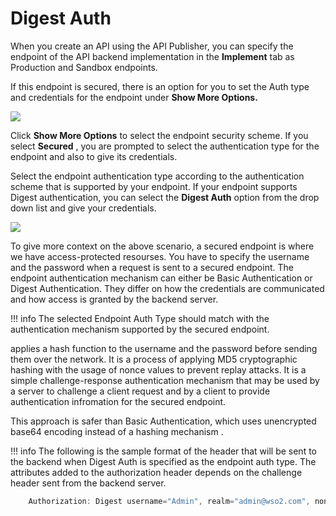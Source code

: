 # Digest Auth

When you create an API using the API Publisher, you can specify the endpoint of the API backend implementation in the **Implement** tab as Production and Sandbox endpoints.

If this endpoint is secured, there is an option for you to set the Auth type and credentials for the endpoint under **Show More Options.**

![](attachments/103334876/103334871.png)

Click **Show More Options** to select the endpoint security scheme. If you select **Secured** , you are prompted to select the authentication type for the endpoint and also to give its credentials.

Select the endpoint authentication type according to the authentication scheme that is supported by your endpoint. If your endpoint supports Digest authentication, you can select the **Digest Auth** option from the drop down list and give your credentials.

![](attachments/103334876/103334870.png)

To give more context on the above scenario, a secured endpoint is where we have access-protected resourses. You have to specify the username and the password when a request is sent to a secured endpoint. The endpoint authentication mechanism can either be Basic Authentication or Digest Authentication. They differ on how the credentials are communicated and how access is granted by the backend server.

!!! info
The selected Endpoint Auth Type should match with the authentication mechanism supported by the secured endpoint.


applies a hash function to the username and the password before sending them over the network. It is a process of applying MD5 cryptographic hashing with the usage of nonce values to prevent replay attacks. It is a simple challenge-response authentication mechanism that may be used by a server to challenge a client request and by a client to provide authentication infromation for the secured endpoint.

This approach is safer than Basic Authentication, which uses unencrypted base64 encoding instead of a hashing mechanism .

!!! info
The following is the sample format of the header that will be sent to the backend when Digest Auth is specified as the endpoint auth type. The attributes added to the authorization header depends on the challenge header sent from the backend server.

``` java
    Authorization: Digest username="Admin", realm="admin@wso2.com", nonce="dcd98b7102dd2f0e8b11d0f600bfb0c093", uri="/dir/index.html", qop=auth, nc=00000001, cnonce="0a4f113b", response="6629fae49393a05397450978507c4ef1", opaque="5ccc069c403ebaf9f0171e9517f40e41"
```


